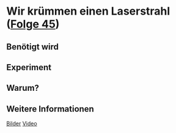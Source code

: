 # Wir krümmen einen Laserstrahl ([Folge 45](http://minkorrekt.de/methodisch-inkorrekt-folge-45-funniest-corn-to-cook/))

## Benötigt wird


## Experiment


## Warum?

## Weitere Informationen

[Bilder](https://plus.google.com/photos/107341743493109591753/albums/6119168711095110033?authkey=CIKOg5y8rKruqwE)
[Video](http://youtu.be/9lGofeuGFyc)